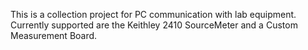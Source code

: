 This is a collection project for PC communication with lab equipment.
Currently supported are the Keithley 2410 SourceMeter and a Custom Measurement Board.